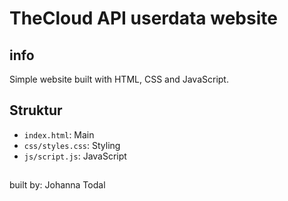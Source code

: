 # TheCloud API userdata website

## info
Simple website built with HTML, CSS and JavaScript.

## Struktur
- `index.html`: Main
- `css/styles.css`: Styling
- `js/script.js`: JavaScript

## 
built by: Johanna Todal
